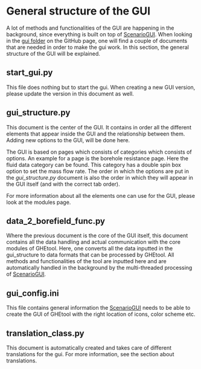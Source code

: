 # General structure of the GUI
A lot of methods and functionalities of the GUI are happening in the background, since everything is built on top of [ScenarioGUI](https://github.com/tblanke/ScenarioGUI).
When looking in the [gui folder](https://github.com/wouterpeere/GHEtool/tree/main/GHEtool/gui) on the GitHub page, one will find a couple of documents that are needed in order to make the gui work. In this section, the general structure of the GUI will be explained.

## start_gui.py
This file does nothing but to start the gui. When creating a new GUI version, please update the version in this document as well.

## gui_structure.py
This document is the center of the GUI. It contains in order all the different elements that appear inside the GUI and the relationship between them.
Adding new options to the GUI, will be done here.

The GUI is based on pages which consists of categories which consists of options.
An example for a page is the borehole resistance page. Here the fluid data category can be found.
This category has a double spin box option to set the mass flow rate.
The order in which the options are put in the *gui_structure.py* document is also the order in which they will appear in the GUI itself (and with the correct tab order).

For more information about all the elements one can use for the GUI, please look at the modules page.

## data_2_borefield_func.py
Where the previous document is the core of the GUI itself, this document contains all the data handling and actual communication with the core modules of GHEtool.
Here, one converts all the data inputted in the gui_structure to data formats that can be processed by GHEtool. All methods and functionalities of the tool
are inputted here and are automatically handled in the background by the multi-threaded processing of [ScenarioGUI](https://github.com/tblanke/ScenarioGUI).

## gui_config.ini
This file contains general information the [ScenarioGUI](https://github.com/tblanke/ScenarioGUI) needs to be able
to create the GUI of GHEtool with the right location of icons, color scheme etc.

## translation_class.py
This document is automatically created and takes care of different translations for the gui. For more information, see the section about translations.